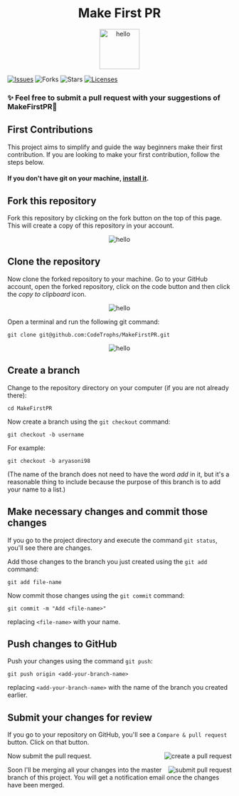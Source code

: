 <h1 align="center">Make First PR</h1>
<p align="center"> <img src="https://raw.githubusercontent.com/CodeTrophs/MakeFirstPR/main/images/makepr.png?token=AENINDPXR5236L7PD5V62O3AEJIIA" alt="hello" width="90" /></p>

[![Issues](https://img.shields.io/github/issues/CodeTrophs/MakeFirstPR)](https://github.com/CodeTrophs/MakeFirstPR/issues)
![Forks](https://img.shields.io/github/forks/CodeTrophs/MakeFirstPR)
![Stars](https://img.shields.io/github/stars/CodeTrophs/MakeFirstPR)
[![Licenses](https://img.shields.io/github/license/CodeTrophs/MakeFirstPR)](https://github.com/CodeTrophs/MakeFirstPR/blob/main/LICENSE)

### ✨ Feel free to submit a pull request with your suggestions of MakeFirstPR🚀

## First Contributions

This project aims to simplify and guide the way beginners make their first contribution. If you are looking to make your first contribution, follow the steps below.

#### If you don't have git on your machine, [install it](https://help.github.com/articles/set-up-git/).

## Fork this repository

Fork this repository by clicking on the fork button on the top of this page.
This will create a copy of this repository in your account.

<p align="center"> <img src="https://raw.githubusercontent.com/CodeTrophs/MakeFirstPR/main/images/fork.png?token=AENINDJB3I23D27OOHZ7E53AEGSUW" alt="hello" /> </p>


## Clone the repository

Now clone the forked repository to your machine. Go to your GitHub account, open the forked repository, click on the code button and then click the _copy to clipboard_ icon.

<p align="center"> <img src="https://raw.githubusercontent.com/CodeTrophs/MakeFirstPR/main/images/code.png?token=AENINDIUIEVRA5KGWNW4YMDAEGSUG" alt="hello" /> </p>

Open a terminal and run the following git command:

```
git clone git@github.com:CodeTrophs/MakeFirstPR.git
```

<p align="center"> <img src="https://raw.githubusercontent.com/CodeTrophs/MakeFirstPR/main/images/copy.png?token=AENINDKSPA4WPAB446O454TAEGSUO" alt="hello" /> </p>

## Create a branch

Change to the repository directory on your computer (if you are not already there):

```
cd MakeFirstPR
```

Now create a branch using the `git checkout` command:

```
git checkout -b username
```

For example:

```
git checkout -b aryasoni98
```

(The name of the branch does not need to have the word _add_ in it, but it's a reasonable thing to include because the purpose of this branch is to add your name to a list.)

## Make necessary changes and commit those changes

If you go to the project directory and execute the command `git status`, you'll see there are changes.

Add those changes to the branch you just created using the `git add` command:

```
git add file-name
```

Now commit those changes using the `git commit` command:

```
git commit -m "Add <file-name>"
```

replacing `<file-name>` with your name.

## Push changes to GitHub

Push your changes using the command `git push`:

```
git push origin <add-your-branch-name>
```

replacing `<add-your-branch-name>` with the name of the branch you created earlier.


## Submit your changes for review

If you go to your repository on GitHub, you'll see a `Compare & pull request` button. Click on that button.

<img style="float: right;" src="https://raw.githubusercontent.com/CodeTrophs/MakeFirstPR/main/images/pull-request.png?token=AENINDMPOFUWK6T653FZ6JTAEGSVI" alt="create a pull request" />

Now submit the pull request.

<img style="float: right;" src="https://raw.githubusercontent.com/CodeTrophs/MakeFirstPR/main/images/open-pr.png?token=AENINDPSKKJV4R4WCUATYYLAEGSVA" alt="submit pull request" />

Soon I'll be merging all your changes into the master branch of this project. You will get a notification email once the changes have been merged.

